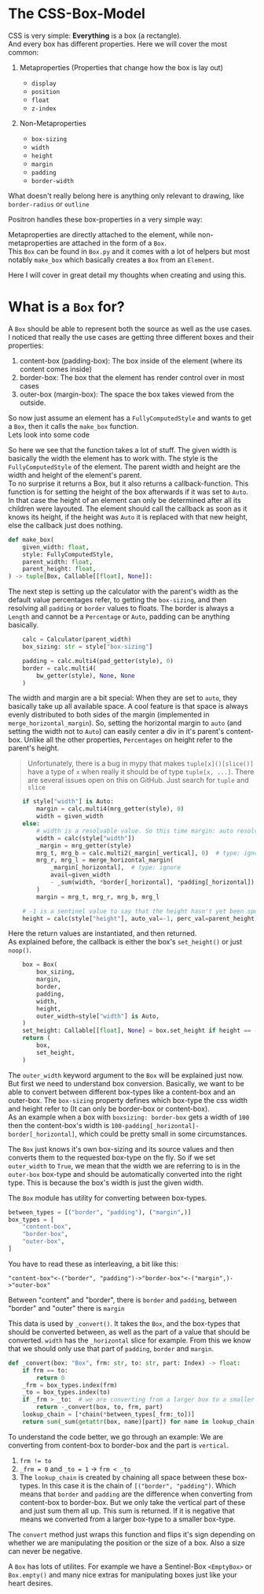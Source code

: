# The CSS-Box-Model

CSS is very simple: **Everything** is a box (a rectangle).  
And every box has different properties. Here we will cover the most common:

1. Metaproperties (Properties that change how the box is lay out)
    - `display`
    - `position`
    - `float`
    - `z-index`

2. Non-Metaproperties
    - `box-sizing`
    - `width`
    - `height`
    - `margin`
    - `padding`
    - `border-width`

What doesn't really belong here is anything only relevant to drawing, like `border-radius` or `outline`

Positron handles these box-properties in a very simple way:

Metaproperties are directly attached to the element, while non-metaproperties are attached in the form of a `Box`.  
This `Box` can be found in `Box.py` and it comes with a lot of helpers but most notably `make_box` which basically creates a `Box` from an `Element`. 

Here I will cover in great detail my thoughts when creating and using this.

# What is a `Box` for?

A `Box` should be able to represent both the source as well as the use cases.  
I noticed that really the use cases are getting three different boxes and their properties:
1. content-box (padding-box): The box inside of the element (where its content comes inside)
2. border-box: The box that the element has render control over in most cases
3. outer-box (margin-box): The space the box takes viewed from the outside. 

So now just assume an element has a `FullyComputedStyle` and wants to get a `Box`, then it calls the `make_box` function.  
Lets look into some code

So here we see that the function takes a lot of stuff. The given width is basically the width the element has to work with. The style is the `FullyComputedStyle` of the element. The parent width and height are the width and height of the element's parent.  
To no surprise it returns a Box, but it also returns a callback-function. This function is for setting the height of the box afterwards if it was set to `Auto`. In that case the height of an element can only be determined after all its children were layouted. The element should call the callback as soon as it knows its height, if the height was `Auto` it is replaced with that new height, else the callback just does nothing. 
```python	
def make_box(
    given_width: float,
    style: FullyComputedStyle,
    parent_width: float,
    parent_height: float,
) -> tuple[Box, Callable[[float], None]]:
```
The next step is setting up the calculator with the parent's width as the default value percentages refer, to getting the `box-sizing`, and then resolving all `padding` or `border` values to floats. The border is always a `Length` and cannot be a `Percentage` or `Auto`, padding can be anything basically. 
```python
    calc = Calculator(parent_width)
    box_sizing: str = style["box-sizing"]

    padding = calc.multi4(pad_getter(style), 0)
    border = calc.multi4(
        bw_getter(style), None, None
    )
```  
The width and margin are a bit special: When they are set to `auto`, they basically take up all available space. A cool feature is that space is always evenly distributed to both sides of the margin (implemented in `merge_horizontal_margin`). So, setting the horizontal margin to `auto` (and setting the width not to `Auto`) can easily center a div in it's parent's content-box. Unlike all the other properties, `Percentages` on height refer to the parent's height. 
> Unfortunately, there is a bug in mypy that makes `tuple[x]()[slice()]` have a type of `x` when really it should be of type `tuple[x, ...]`. There are several issues open on this on GitHub. Just search for `tuple` and `slice`
```python
    if style["width"] is Auto:
        margin = calc.multi4(mrg_getter(style), 0)
        width = given_width
    else:
        # width is a resolvable value. So this time margin: auto resolves to all of the remaining space
        width = calc(style["width"])
        _margin = mrg_getter(style)
        mrg_t, mrg_b = calc.multi2(_margin[_vertical], 0)  # type: ignore
        mrg_r, mrg_l = merge_horizontal_margin(
            _margin[_horizontal],  # type: ignore
            avail=given_width
            - _sum(width, *border[_horizontal], *padding[_horizontal]),  # type: ignore
        )
        margin = mrg_t, mrg_r, mrg_b, mrg_l

    # -1 is a sentinel value to say that the height hasn't yet been specified (height: auto)
    height = calc(style["height"], auto_val=-1, perc_val=parent_height)
```
Here the return values are instantiated, and then returned.  
As explained before, the callback is either the box's `set_height()` or just `noop()`. 
```python
    box = Box(
        box_sizing,
        margin,
        border,
        padding,
        width,
        height,
        outer_width=style["width"] is Auto,
    )
    set_height: Callable[[float], None] = box.set_height if height == -1 else noop
    return (
        box,
        set_height,
    )
```

The `outer_width` keyword argument to the `Box` will be explained just now.  
But first we need to understand box conversion. Basically, we want to be able to convert between different box-types like a content-box and an outer-box. The `box-sizing` property defines which box-type the css width and height refer to (It can only be border-box or content-box).  
As an example when a box with `boxsizing: border-box` gets a width of `100` then the content-box's width is `100-padding[_horizontal]-border[_horizontal]`, which could be pretty small in some circumstances.  

The `Box` just knows it's own box-sizing and its source values and then converts them to the requested box-type on the fly. 
So if we set `outer_width` to `True`, we mean that the width we are referring to is in the `outer-box` box-type and should be automatically converted into the right type. This is because the box's width is just the given width. 

The `Box` module has utility for converting between box-types.  
```python
between_types = [("border", "padding"), ("margin",)]
box_types = [
    "content-box",
    "border-box",
    "outer-box",
]
```
You have to read these as interleaving, a bit like this:
```t
"content-box"<-("border", "padding")->"border-box"<-("margin",)->"outer-box"
```
Between "content" and "border", there is `border` and `padding`, between "border" and "outer" there is `margin`

This data is used by `_convert()`. It takes the `Box`, and the box-types that should be converted between, as well as the part of a value that should be converted. `width` has the `_horizontal` slice for example. From this we know that we should only use that part of `padding`, `border` and `margin`. 
```python
def _convert(box: "Box", frm: str, to: str, part: Index) -> float:
    if frm == to:
        return 0
    _frm = box_types.index(frm)
    _to = box_types.index(to)
    if _frm > _to:  # we are converting from a larger box to a smaller box
        return -_convert(box, to, frm, part)
    lookup_chain = [*chain(*between_types[_frm:_to])]
    return sum(_sum(getattr(box, name)[part]) for name in lookup_chain)
```
To understand the code better, we go through an example:
We are converting from content-box to border-box and the part is `vertical`.
1. `frm != to`
2. `_frm = 0` and `_to = 1` -> `frm < _to`
3. The `lookup_chain` is created by chaining all space between these box-types. In this case it is the chain of `[("border", "padding")`. Which means that `border` and `padding` are the difference when converting from content-box to border-box. But we only take the vertical part of these and just sum them all up. 
This sum is returned. If it is negative that means we converted from a larger box-type to a smaller box-type.  

The `convert` method just wraps this function and flips it's sign depending on whether we are manipulating the position or the size of a box. Also a size can never be negative. 

A `Box` has lots of utilites. For example we have a Sentinel-Box `<EmptyBox>` or `Box.empty()` and many nice extras for manipulating boxes just like your heart desires. 